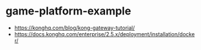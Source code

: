# game-platform-example

- https://konghq.com/blog/kong-gateway-tutorial/
- https://docs.konghq.com/enterprise/2.5.x/deployment/installation/docker/

